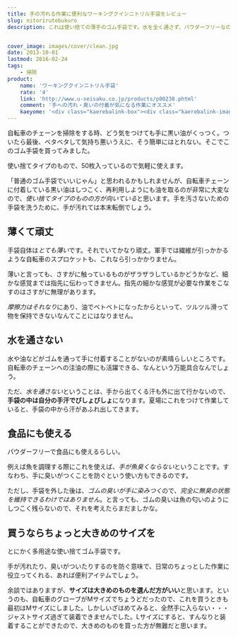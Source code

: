 ```yaml
---
title: 手の汚れる作業に便利なワーキングクインニトリル手袋をレビュー
slug: nitorirutebukuro
description: これは使い捨ての薄手のゴム手袋です。水を全く通さず、パウダーフリーなので、食品を扱うのにも適しています。油やにおいの付着から手を守ってくれるので、日常の様々な作業に活躍します。料理から自転車の掃除まで、幅広く利用できます。


cover_image: images/cover/clean.jpg
date: 2013-10-01
lastmod: 2016-02-24
tags: 
    - 掃除
product:
    name: 'ワーキングクインニトリル手袋'
    rate: '4'
    link: 'http://www.u-seisaku.co.jp/products/p00238.phtml'
    comment: '手への汚れ・臭いの付着が気になる作業にオススメ'
    kaeyome: '<div class="kaerebalink-box"><div class="kaerebalink-image"><a href="http://www.amazon.co.jp/exec/obidos/ASIN/B0057DD20K/illusionspace-22/ref=nosim/" rel="nofollow" target="_blank"><img src="http://ecx.images-amazon.com/images/I/51-0-85eK5L._SL160_.jpg" style="border: none;" /></a></div><div class="kaerebalink-info"><div class="kaerebalink-name"><a href="http://www.amazon.co.jp/exec/obidos/ASIN/B0057DD20K/illusionspace-22/ref=nosim/" rel="nofollow" target="_blank">クイン ワーキングクイン ニトリル手袋 （パウダーフリー） M 50枚入り</a><div class="kaerebalink-powered-date">posted with <a href="http://kaereba.com" rel="nofollow" target="_blank">カエレバ</a></div></div><div class="kaerebalink-detail"> クイン 2011-08-16    </div><div class="kaerebalink-link1"><div class="shoplinkamazon"><a href="http://www.amazon.co.jp/gp/search?keywords=%83N%83C%83%93%20%83%8F%81%5B%83L%83%93%83O%83N%83C%83%93%20%83j%83g%83%8A%83%8B&__mk_ja_JP=%83J%83%5E%83J%83i&tag=illusionspace-22" rel="nofollow" target="_blank" title="アマゾン" >Amazonで購入</a></div><div class="shoplinkrakuten"><a href="http://hb.afl.rakuten.co.jp/hgc/0e95387f.f2aef20d.0e953880.25e412bd/?pc=http%3A%2F%2Fsearch.rakuten.co.jp%2Fsearch%2Fmall%2F%25E3%2582%25AF%25E3%2582%25A4%25E3%2583%25B3%2520%25E3%2583%25AF%25E3%2583%25BC%25E3%2582%25AD%25E3%2583%25B3%25E3%2582%25B0%25E3%2582%25AF%25E3%2582%25A4%25E3%2583%25B3%2520%25E3%2583%258B%25E3%2583%2588%25E3%2583%25AA%25E3%2583%25AB%2F-%2Ff.1-p.1-s.1-sf.0-st.A-v.2%3Fx%3D0%26scid%3Daf_ich_link_urltxt%26m%3Dhttp%3A%2F%2Fm.rakuten.co.jp%2F" rel="nofollow" target="_blank" title="楽天市場" >楽天市場で購入</a></div></div></div><div class="booklink-footer" style="clear: left"></div></div>'
---
```


自転車のチェーンを掃除をする時、どう気をつけても手に黒い油がくっつく。ついたら最後、ベタベタして気持ち悪いうえに、そう簡単にはとれない。そこでこのゴム手袋を買ってみました。

使い捨てタイプのもので、50枚入っているので気軽に使えます。

「普通のゴム手袋でいいじゃん」と思われるかもしれませんが、自転車チェーンに付着している黒い油はしつこく、再利用しようにも油を取るのが非常に大変なので、<em>使い捨てタイプのものの方が向いている</em>と思います。手を汚さないための手袋を洗うために、手が汚れては本末転倒でしょう。


## 薄くて頑丈


手袋自体は<em>とても薄い</em>です。それでいてかなり頑丈。軍手では繊維が引っかかるような自転車のスプロケットも、これなら引っかかりません。

薄いと言っても、さすがに触っているものがザラザラしているかどうかなど、細かな感覚までは指先に伝わってきません。指先の細かな感覚が必要な作業をこなすのはさすがに無理があります。

<em>摩擦力はそれなり</em>にあり、油でベトベトになったからといって、ツルツル滑って物を保持できないなんてことにはなりません。


## 水を通さない


水や油などがゴムを通って手に付着することがないのが素晴らしいところです。自転車のチェーンへの注油の際にも活躍できる、なんという万能具合なんでしょう。

ただ、<em>水を通さない</em>ということは、手から出てくる汗も外に出て行かないので、<strong>手袋の中は自分の手汗でびしょびしょ</strong>になります。夏場にこれをつけて作業していると、手袋の中から汗があふれ出してきます。


## 食品にも使える


パウダーフリーで食品にも使えるらしい。

例えば魚を調理する際にこれを使えば、<em>手が魚臭くならない</em>ということです。すなわち、手に臭いがつくことを防ぐという使い方もできるのです。

ただし、手袋を外した後は、<em>ゴムの臭いが手に染みつく</em>ので、<em>完全に無臭の状態を維持できるわけではありません</em>。と言っても、ゴムの臭いは魚の匂いのようにしつこく残らないので、それを考えたらまだましかな。


## 買うならちょっと大きめのサイズを


とにかく多用途な使い捨てゴム手袋です。

手が汚れたり、臭いがついたりするのを防ぐ意味で、日常のちょっとした作業に役立ってくれる、あれば便利アイテムでしょう。

余談ではありますが、<strong>サイズは大きめのものを選んだ方がいい</strong>と思います。というのも、自転車のグローブがMサイズでちょうどだったので、これを買うときも最初はMサイズにしました。しかしいざはめてみると、全然手に入らない・・・ジャストサイズ過ぎて装着できませんでした。Lサイズにすると、すんなりと装着することができたので、大きめのものを買った方が無難だと思います。


  